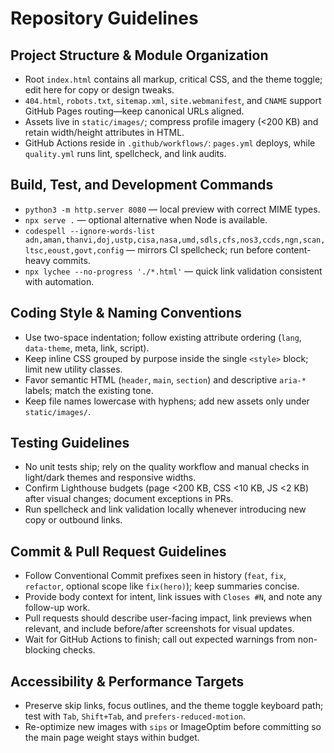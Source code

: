# Repository Guidelines

## Project Structure & Module Organization
- Root `index.html` contains all markup, critical CSS, and the theme toggle; edit here for copy or design tweaks.
- `404.html`, `robots.txt`, `sitemap.xml`, `site.webmanifest`, and `CNAME` support GitHub Pages routing—keep canonical URLs aligned.
- Assets live in `static/images/`; compress profile imagery (<200 KB) and retain width/height attributes in HTML.
- GitHub Actions reside in `.github/workflows/`: `pages.yml` deploys, while `quality.yml` runs lint, spellcheck, and link audits.

## Build, Test, and Development Commands
- `python3 -m http.server 8080` — local preview with correct MIME types.
- `npx serve .` — optional alternative when Node is available.
- `codespell --ignore-words-list adn,aman,thanvi,doj,ustp,cisa,nasa,umd,sdls,cfs,nos3,ccds,ngn,scan,ltsc,eoust,govt,config` — mirrors CI spellcheck; run before content-heavy commits.
- `npx lychee --no-progress './*.html'` — quick link validation consistent with automation.

## Coding Style & Naming Conventions
- Use two-space indentation; follow existing attribute ordering (`lang`, `data-theme`, meta, link, script).
- Keep inline CSS grouped by purpose inside the single `<style>` block; limit new utility classes.
- Favor semantic HTML (`header`, `main`, `section`) and descriptive `aria-*` labels; match the existing tone.
- Keep file names lowercase with hyphens; add new assets only under `static/images/`.

## Testing Guidelines
- No unit tests ship; rely on the quality workflow and manual checks in light/dark themes and responsive widths.
- Confirm Lighthouse budgets (page <200 KB, CSS <10 KB, JS <2 KB) after visual changes; document exceptions in PRs.
- Run spellcheck and link validation locally whenever introducing new copy or outbound links.

## Commit & Pull Request Guidelines
- Follow Conventional Commit prefixes seen in history (`feat`, `fix`, `refactor`, optional scope like `fix(hero)`); keep summaries concise.
- Provide body context for intent, link issues with `Closes #N`, and note any follow-up work.
- Pull requests should describe user-facing impact, link previews when relevant, and include before/after screenshots for visual updates.
- Wait for GitHub Actions to finish; call out expected warnings from non-blocking checks.

## Accessibility & Performance Targets
- Preserve skip links, focus outlines, and the theme toggle keyboard path; test with `Tab`, `Shift+Tab`, and `prefers-reduced-motion`.
- Re-optimize new images with `sips` or ImageOptim before committing so the main page weight stays within budget.
